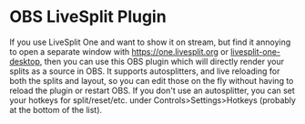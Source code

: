 # OBS LiveSplit Plugin

If you use LiveSplit One and want to show it on stream, but find it annoying to
open a separate window with https://one.livesplit.org or
[livesplit-one-desktop](https://github.com/CryZe/livesplit-one-desktop), then
you can use this OBS plugin which will directly render your splits as a source
in OBS. It supports autosplitters, and live reloading for both the splits and
layout, so you can edit those on the fly without having to reload the plugin or
restart OBS. If you don't use an autosplitter, you can set your hotkeys for
split/reset/etc. under Controls>Settings>Hotkeys (probably at the bottom of the
list).
